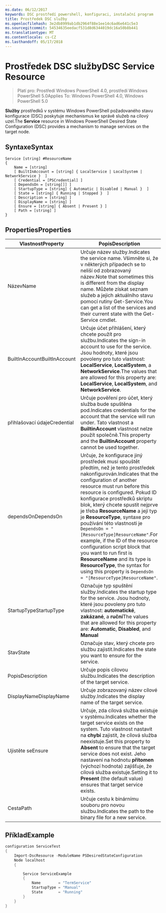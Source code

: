 ```yaml
---
ms.date: 06/12/2017
keywords: DSC prostředí powershell, konfiguraci, instalační program
title: Prostředek DSC služby
ms.openlocfilehash: 3e2db8999ab1db2964f88e1ee14c6ad6e641c5e3
ms.sourcegitcommit: 54534635eedacf531d8d6344019dc16a50b8b441
ms.translationtype: MT
ms.contentlocale: cs-CZ
ms.lasthandoff: 05/17/2018
---
```

# <a name="dsc-service-resource"></a><span data-ttu-id="29418-103">Prostředek DSC služby</span><span class="sxs-lookup"><span data-stu-id="29418-103">DSC Service Resource</span></span>

> <span data-ttu-id="29418-104">Platí pro: Prostředí Windows PowerShell 4.0, prostředí Windows PowerShell 5.0</span><span class="sxs-lookup"><span data-stu-id="29418-104">Applies To: Windows PowerShell 4.0, Windows PowerShell 5.0</span></span>


<span data-ttu-id="29418-105">**Služby** prostředků v systému Windows PowerShell požadovaného stavu konfigurace (DSC) poskytuje mechanismus ke správě služeb na cílový uzel.</span><span class="sxs-lookup"><span data-stu-id="29418-105">The **Service** resource in Windows PowerShell Desired State Configuration (DSC) provides a mechanism to manage services on the target node.</span></span>

## <a name="syntax"></a><span data-ttu-id="29418-106">Syntaxe</span><span class="sxs-lookup"><span data-stu-id="29418-106">Syntax</span></span>

```
Service [string] #ResourceName
{
    Name = [string]
    [ BuiltInAccount = [string] { LocalService | LocalSystem | NetworkService }  ]
    [ Credential = [PSCredential] ]
    [ DependsOn = [string[]] ]
    [ StartupType = [string] { Automatic | Disabled | Manual }  ]
    [ State = [string] { Running | Stopped }  ]
    [ Description = [string] ]
    [ DisplayName = [string] ]
    [ Ensure = [string] { Absent | Present } ]
    [ Path = [string] ]
}
```

## <a name="properties"></a><span data-ttu-id="29418-107">Properties</span><span class="sxs-lookup"><span data-stu-id="29418-107">Properties</span></span>

|  <span data-ttu-id="29418-108">Vlastnost</span><span class="sxs-lookup"><span data-stu-id="29418-108">Property</span></span>  |  <span data-ttu-id="29418-109">Popis</span><span class="sxs-lookup"><span data-stu-id="29418-109">Description</span></span>   |
|---|---|
| <span data-ttu-id="29418-110">Název</span><span class="sxs-lookup"><span data-stu-id="29418-110">Name</span></span>| <span data-ttu-id="29418-111">Určuje název služby.</span><span class="sxs-lookup"><span data-stu-id="29418-111">Indicates the service name.</span></span> <span data-ttu-id="29418-112">Všimněte si, že v některých případech se to neliší od zobrazovaný název.</span><span class="sxs-lookup"><span data-stu-id="29418-112">Note that sometimes this is different from the display name.</span></span> <span data-ttu-id="29418-113">Můžete získat seznam služeb a jejich aktuálního stavu pomocí rutiny Get-Service.</span><span class="sxs-lookup"><span data-stu-id="29418-113">You can get a list of the services and their current state with the Get-Service cmdlet.</span></span>|
| <span data-ttu-id="29418-114">BuiltInAccount</span><span class="sxs-lookup"><span data-stu-id="29418-114">BuiltInAccount</span></span>| <span data-ttu-id="29418-115">Určuje účet přihlášení, který chcete použít pro službu.</span><span class="sxs-lookup"><span data-stu-id="29418-115">Indicates the sign-in account to use for the service.</span></span> <span data-ttu-id="29418-116">Jsou hodnoty, které jsou povoleny pro tuto vlastnost: **LocalService**, **LocalSystem**, a **NetworkService**.</span><span class="sxs-lookup"><span data-stu-id="29418-116">The values that are allowed for this property are: **LocalService**, **LocalSystem**, and **NetworkService**.</span></span>|
| <span data-ttu-id="29418-117">přihlašovací údaje</span><span class="sxs-lookup"><span data-stu-id="29418-117">Credential</span></span>| <span data-ttu-id="29418-118">Určuje pověření pro účet, který služba bude spuštěna pod.</span><span class="sxs-lookup"><span data-stu-id="29418-118">Indicates credentials for the account that the service will run under.</span></span> <span data-ttu-id="29418-119">Tato vlastnost a __BuiltinAccount__ vlastnost nelze použít společně.</span><span class="sxs-lookup"><span data-stu-id="29418-119">This property and the __BuiltinAccount__ property cannot be used together.</span></span>|
| <span data-ttu-id="29418-120">dependsOn</span><span class="sxs-lookup"><span data-stu-id="29418-120">DependsOn</span></span>| <span data-ttu-id="29418-121">Určuje, že konfigurace jiný prostředek musí spouštět předtím, než je tento prostředek nakonfigurován.</span><span class="sxs-lookup"><span data-stu-id="29418-121">Indicates that the configuration of another resource must run before this resource is configured.</span></span> <span data-ttu-id="29418-122">Pokud ID konfigurace prostředků skriptu blok, který chcete spustit nejprve je třeba __ResourceName__ a její typ je __ResourceType__, syntaxe pro používání této vlastnosti je `DependsOn = "[ResourceType]ResourceName"`.</span><span class="sxs-lookup"><span data-stu-id="29418-122">For example, if the ID of the resource configuration script block that you want to run first is __ResourceName__ and its type is __ResourceType__, the syntax for using this property is `DependsOn = "[ResourceType]ResourceName"`.</span></span>|
| <span data-ttu-id="29418-123">StartupType</span><span class="sxs-lookup"><span data-stu-id="29418-123">StartupType</span></span>| <span data-ttu-id="29418-124">Označuje typ spuštění služby.</span><span class="sxs-lookup"><span data-stu-id="29418-124">Indicates the startup type for the service.</span></span> <span data-ttu-id="29418-125">Jsou hodnoty, které jsou povoleny pro tuto vlastnost: **automatické**, **zakázané**, a **ruční**</span><span class="sxs-lookup"><span data-stu-id="29418-125">The values that are allowed for this property are: **Automatic**, **Disabled**, and **Manual**</span></span>|
| <span data-ttu-id="29418-126">Stav</span><span class="sxs-lookup"><span data-stu-id="29418-126">State</span></span>| <span data-ttu-id="29418-127">Označuje stav, který chcete pro službu zajistit.</span><span class="sxs-lookup"><span data-stu-id="29418-127">Indicates the state you want to ensure for the service.</span></span>|
| <span data-ttu-id="29418-128">Popis</span><span class="sxs-lookup"><span data-stu-id="29418-128">Description</span></span> | <span data-ttu-id="29418-129">Určuje popis cílovou službu.</span><span class="sxs-lookup"><span data-stu-id="29418-129">Indicates the description of the target service.</span></span>|
| <span data-ttu-id="29418-130">DisplayName</span><span class="sxs-lookup"><span data-stu-id="29418-130">DisplayName</span></span> | <span data-ttu-id="29418-131">Určuje zobrazovaný název cílové služby.</span><span class="sxs-lookup"><span data-stu-id="29418-131">Indicates the display name of the target service.</span></span>|
| <span data-ttu-id="29418-132">Ujistěte se</span><span class="sxs-lookup"><span data-stu-id="29418-132">Ensure</span></span> | <span data-ttu-id="29418-133">Určuje, zda cílová služba existuje v systému.</span><span class="sxs-lookup"><span data-stu-id="29418-133">Indicates whether the target service exists on the system.</span></span> <span data-ttu-id="29418-134">Tuto vlastnost nastavit na **chybí** zajistit, že cílová služba neexistuje.</span><span class="sxs-lookup"><span data-stu-id="29418-134">Set this property to **Absent** to ensure that the target service does not exist.</span></span> <span data-ttu-id="29418-135">Jeho nastavení na hodnotu **přítomen** (výchozí hodnota) zajišťuje, že cílová služba existuje.</span><span class="sxs-lookup"><span data-stu-id="29418-135">Setting it to **Present** (the default value) ensures that target service exists.</span></span>|
| <span data-ttu-id="29418-136">Cesta</span><span class="sxs-lookup"><span data-stu-id="29418-136">Path</span></span> | <span data-ttu-id="29418-137">Určuje cestu k binárnímu souboru pro novou službu.</span><span class="sxs-lookup"><span data-stu-id="29418-137">Indicates the path to the binary file for a new service.</span></span>|

## <a name="example"></a><span data-ttu-id="29418-138">Příklad</span><span class="sxs-lookup"><span data-stu-id="29418-138">Example</span></span>

```powershell
configuration ServiceTest
{
    Import-DscResource -ModuleName PSDesiredStateConfiguration
    Node localhost
    {

        Service ServiceExample
        {
            Name        = "TermService"
            StartupType = "Manual"
            State       = "Running"
        }
    }
}
```